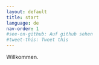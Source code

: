 ```yaml
---
layout: default
title: start
language: de
nav-order: 1
#see-on-github: Auf github sehen
#tweet-this: Tweet this
---
```


Willkommen.
